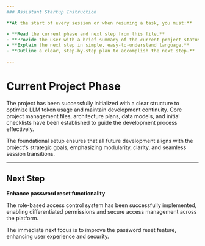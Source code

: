 ```yaml
---
### Assistant Startup Instruction

**At the start of every session or when resuming a task, you must:**

- **Read the current phase and next step from this file.**
- **Provide the user with a brief summary of the current project status.**
- **Explain the next step in simple, easy-to-understand language.**
- **Outline a clear, step-by-step plan to accomplish the next step.**

---
```


# Current Project Phase

The project has been successfully initialized with a clear structure to optimize LLM token usage and maintain development continuity. Core project management files, architecture plans, data models, and initial checklists have been established to guide the development process effectively.

The foundational setup ensures that all future development aligns with the project's strategic goals, emphasizing modularity, clarity, and seamless session transitions.

---

## Next Step

**Enhance password reset functionality**

The role-based access control system has been successfully implemented, enabling differentiated permissions and secure access management across the platform.

The immediate next focus is to improve the password reset feature, enhancing user experience and security.
